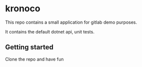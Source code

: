 # kronoco

This repo contains a small application for gitlab demo purposes.

It contains the default dotnet api, unit tests.

## Getting started

Clone the repo and have fun